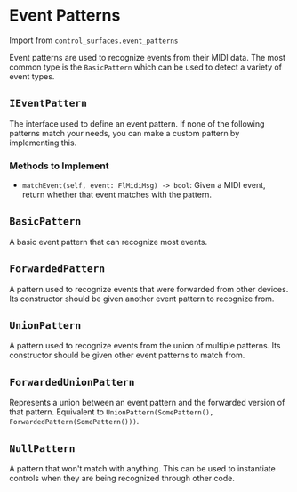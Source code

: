 
# Event Patterns

Import from `control_surfaces.event_patterns`

Event patterns are used to recognize events from their MIDI data. The most
common type is the `BasicPattern` which can be used to detect a variety of event
types.

## `IEventPattern`
The interface used to define an event pattern. If none of the following patterns
match your needs, you can make a custom pattern by implementing this.

### Methods to Implement
* `matchEvent(self, event: FlMidiMsg) -> bool`: Given a MIDI event, return
  whether that event matches with the pattern.

## `BasicPattern`
A basic event pattern that can recognize most events.

## `ForwardedPattern`
A pattern used to recognize events that were forwarded from other devices. Its
constructor should be given another event pattern to recognize from.

## `UnionPattern`
A pattern used to recognize events from the union of multiple patterns. Its
constructor should be given other event patterns to match from.

## `ForwardedUnionPattern`
Represents a union between an event pattern and the forwarded version of that
pattern. Equivalent to
`UnionPattern(SomePattern(), ForwardedPattern(SomePattern()))`.

## `NullPattern`
A pattern that won't match with anything. This can be used to instantiate
controls when they are being recognized through other code.
